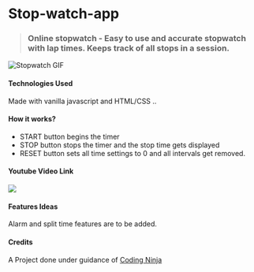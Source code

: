# Stop-watch-app
> ### Online stopwatch -  Easy to use and accurate stopwatch with lap times. Keeps track of all stops in a session.
![Stopwatch GIF](https://media.giphy.com/media/jueWTklJNqsFu17f90/source.gif)

#### Technologies Used
Made with vanilla javascript and HTML/CSS ..
#### How it works?
- START button begins the timer
- STOP button stops the timer and the stop time gets displayed
- RESET button sets all time settings to 0 and all intervals get removed.
#### Youtube Video Link
<a href="https://youtu.be/3j6SHAluWpo"><img src="https://i.ytimg.com/vi/3j6SHAluWpo/hqdefault.jpg?sqp=-oaymwEXCNACELwBSFryq4qpAwkIARUAAIhCGAE=&rs=AOn4CLC8PUwNR57EvHyNWc6f8MERQSjOYg"></img></a> 
<br>
#### Features Ideas
Alarm and split time features are to be added.
#### Credits
A Project done under guidance of [Coding Ninja](https://www.codingninjas.com)
